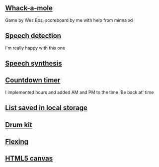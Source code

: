 ## [Whack-a-mole](./30%20-%20Whack%20A%20Mole/index.html)
Game by Wes Bos, scoreboard by me with help from minna xd

## [Speech detection](./20%20-%20Speech%20Detection/index.html)
I'm really happy with this one

## [Speech synthesis](./23%20-%20Speech%20Synthesis/index.html)


## [Countdown timer](./29%20-%20Countdown%20Timer/index.html)
I implemented hours and added AM and PM to the time 'Be back at' time

## [List saved in local storage](./15%20-%20LocalStorage/index.html)

## [Drum kit](./01%20-%20JavaScript%20Drum%20Kit/index.html)

## [Flexing](./05%20-%20Flex%20Panel%20Gallery/index.html)

## [HTML5 canvas](./08%20-%20Fun%20with%20HTML5%20Canvas/index.html)

